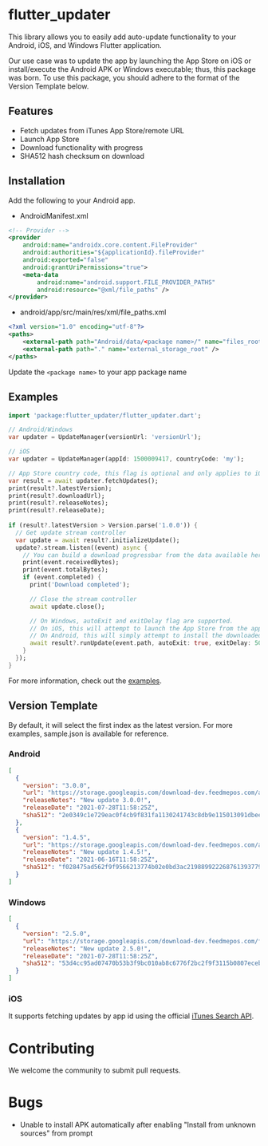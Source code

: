 # flutter_updater

This library allows you to easily add auto-update functionality to your Android, iOS, and Windows Flutter application. 

Our use case was to update the app by launching the App Store on iOS or install/execute the Android APK or Windows executable; thus, this package was born. To use this package, you should adhere to the format of the Version Template below.

## Features
- Fetch updates from iTunes App Store/remote URL
- Launch App Store
- Download functionality with progress
- SHA512 hash checksum on download

## Installation

Add the following to your Android app.

- AndroidManifest.xml
```xml
<!-- Provider -->
<provider
    android:name="androidx.core.content.FileProvider"
    android:authorities="${applicationId}.fileProvider"
    android:exported="false"
    android:grantUriPermissions="true">
    <meta-data
        android:name="android.support.FILE_PROVIDER_PATHS"
        android:resource="@xml/file_paths" />
</provider>
```

- android/app/src/main/res/xml/file_paths.xml
```xml
<?xml version="1.0" encoding="utf-8"?>
<paths>
    <external-path path="Android/data/<package name>/" name="files_root" />
    <external-path path="." name="external_storage_root" />
</paths>
```
Update the `<package name>` to your app package name

## Examples

```dart
import 'package:flutter_updater/flutter_updater.dart';

// Android/Windows
var updater = UpdateManager(versionUrl: 'versionUrl');

// iOS
var updater = UpdateManager(appId: 1500009417, countryCode: 'my');

// App Store country code, this flag is optional and only applies to iOS
var result = await updater.fetchUpdates();
print(result?.latestVersion);
print(result?.downloadUrl);
print(result?.releaseNotes);
print(result?.releaseDate);
 
if (result?.latestVersion > Version.parse('1.0.0')) {
  // Get update stream controller
  var update = await result?.initializeUpdate();
  update?.stream.listen((event) async {
    // You can build a download progressbar from the data available here
    print(event.receivedBytes);
    print(event.totalBytes);
    if (event.completed) {
      print('Download completed');

      // Close the stream controller
      await update.close();

      // On Windows, autoExit and exitDelay flag are supported.
      // On iOS, this will attempt to launch the App Store from the appId provided
      // On Android, this will simply attempt to install the downloaded APK
      await result?.runUpdate(event.path, autoExit: true, exitDelay: 5000);
    }
  });
}
```
For more information, check out the [examples](https://github.com/feedmepos/flutter_updater/tree/master/example).

## Version Template

By default, it will select the first index as the latest version. For more examples, sample.json is available for reference.

### Android
```json
[
  {
    "version": "3.0.0",
    "url": "https://storage.googleapis.com/download-dev.feedmepos.com/android/feedme-pos-3.0.0-beta.5.apk",
    "releaseNotes": "New update 3.0.0!",
    "releaseDate": "2021-07-28T11:58:25Z",
    "sha512": "2e0349c1e729eac0f4cb9f831fa1130241743c8db9e115013091dbeec6b8b86dc18c62bcbfab516033869c8ec8c8967615c622303d4bee62640c3b507051aca2"
  },
  {
    "version": "1.4.5",
    "url": "https://storage.googleapis.com/download-dev.feedmepos.com/android/feedme-pos-1.4.5.apk",
    "releaseNotes": "New update 1.4.5!",
    "releaseDate": "2021-06-16T11:58:25Z",
    "sha512": "f028475ad562f9f9566213774b02e0bd3ac2198899222687613937791307ec5d326cfb79ee2882273bffd6777f9c76371d6b2eed7d46e326fd687bc95e2edb2a"
  }
]
```

### Windows
```json
[
  {
    "version": "2.5.0",
    "url": "https://storage.googleapis.com/download-dev.feedmepos.com/feedme_sample.exe",
    "releaseNotes": "New update 2.5.0!",
    "releaseDate": "2021-07-28T11:58:25Z",
    "sha512": "53d4cc95ad07470b53b3f9bc010ab8c6776f2bc2f9f3115b0807ecebcc34175f530d02e549c260112ad08c2c86a8b92d7e7f11308df0406422be8ceea76a9190"
  }
]
```

### iOS

It supports fetching updates by app id using the official [iTunes Search API](https://itunes.apple.com/lookup?id=1500009417&country=my).


# Contributing
We welcome the community to submit pull requests.

# Bugs
- Unable to install APK automatically after enabling "Install from unknown sources" from prompt




